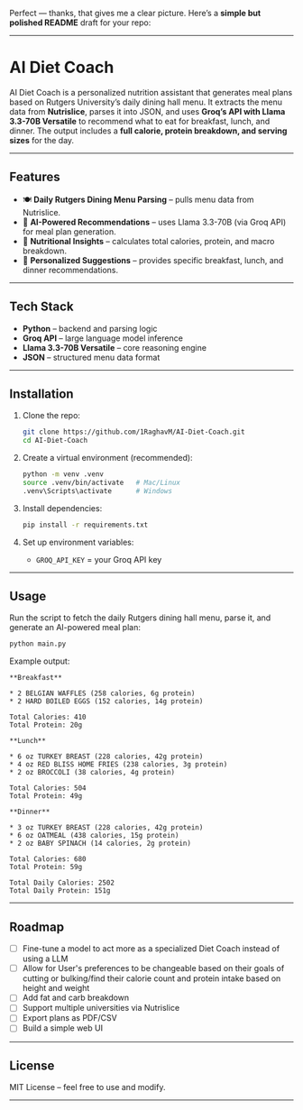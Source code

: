 Perfect — thanks, that gives me a clear picture. Here’s a **simple but polished README** draft for your repo:

---

# AI Diet Coach

AI Diet Coach is a personalized nutrition assistant that generates meal plans based on Rutgers University’s daily dining hall menu. It extracts the menu data from **Nutrislice**, parses it into JSON, and uses **Groq’s API with Llama 3.3-70B Versatile** to recommend what to eat for breakfast, lunch, and dinner. The output includes a **full calorie, protein breakdown, and serving sizes** for the day.

---

## Features

* 🍽 **Daily Rutgers Dining Menu Parsing** – pulls menu data from Nutrislice.
* 🤖 **AI-Powered Recommendations** – uses Llama 3.3-70B (via Groq API) for meal plan generation.
* 🔢 **Nutritional Insights** – calculates total calories, protein, and macro breakdown.
* 🥗 **Personalized Suggestions** – provides specific breakfast, lunch, and dinner recommendations.

---

## Tech Stack

* **Python** – backend and parsing logic
* **Groq API** – large language model inference
* **Llama 3.3-70B Versatile** – core reasoning engine
* **JSON** – structured menu data format

---

## Installation

1. Clone the repo:

   ```bash
   git clone https://github.com/1RaghavM/AI-Diet-Coach.git
   cd AI-Diet-Coach
   ```

2. Create a virtual environment (recommended):

   ```bash
   python -m venv .venv
   source .venv/bin/activate   # Mac/Linux
   .venv\Scripts\activate      # Windows
   ```

3. Install dependencies:

   ```bash
   pip install -r requirements.txt
   ```

4. Set up environment variables:

   * `GROQ_API_KEY` = your Groq API key

---

## Usage

Run the script to fetch the daily Rutgers dining hall menu, parse it, and generate an AI-powered meal plan:

```bash
python main.py
```

Example output:

```
**Breakfast**

* 2 BELGIAN WAFFLES (258 calories, 6g protein)
* 2 HARD BOILED EGGS (152 calories, 14g protein)

Total Calories: 410
Total Protein: 20g

**Lunch**

* 6 oz TURKEY BREAST (228 calories, 42g protein)
* 4 oz RED BLISS HOME FRIES (238 calories, 3g protein)
* 2 oz BROCCOLI (38 calories, 4g protein)

Total Calories: 504
Total Protein: 49g

**Dinner**

* 3 oz TURKEY BREAST (228 calories, 42g protein)
* 6 oz OATMEAL (438 calories, 15g protein)
* 2 oz BABY SPINACH (14 calories, 2g protein)

Total Calories: 680
Total Protein: 59g

Total Daily Calories: 2502
Total Daily Protein: 151g
```

---

## Roadmap

* [ ] Fine-tune a model to act more as a specialized Diet Coach instead of using a LLM
* [ ] Allow for User's preferences to be changeable based on their goals of cutting or bulking/find their calorie count and protein intake based on height and weight
* [ ] Add fat and carb breakdown
* [ ] Support multiple universities via Nutrislice
* [ ] Export plans as PDF/CSV
* [ ] Build a simple web UI

---

## License

MIT License – feel free to use and modify.

---

